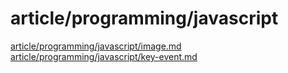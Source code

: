 # article/programming/javascript

[article/programming/javascript/image.md](image.md)
[article/programming/javascript/key-event.md](key-event.md)
